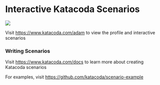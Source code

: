 # Interactive Katacoda Scenarios

[![](http://shields.katacoda.com/katacoda/adam/count.svg)](https://www.katacoda.com/adam "Get your profile on Katacoda.com")

Visit https://www.katacoda.com/adam to view the profile and interactive scenarios

### Writing Scenarios
Visit https://www.katacoda.com/docs to learn more about creating Katacoda scenarios

For examples, visit https://github.com/katacoda/scenario-example
